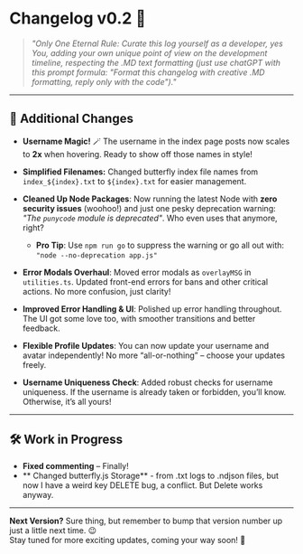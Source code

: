 # Changelog v0.2 🦋

> _"Only One Eternal Rule: Curate this log yourself as a developer, yes You, adding your own unique point of view on the development timeline, respecting the .MD text formatting (just use chatGPT with this prompt formula: "Format this changelog with creative .MD formatting, reply only with the code")."_

---

## 🎨 Additional Changes

- **Username Magic!** 🪄 The username in the index page posts now scales to **2x** when hovering. Ready to show off those names in style!

- **Simplified Filenames:** Changed butterfly index file names from `index_${index}.txt` to `${index}.txt` for easier management.

- **Cleaned Up Node Packages**: Now running the latest Node with **zero security issues** (woohoo!) and just one pesky deprecation warning: _"The `punycode` module is deprecated"_. Who even uses that anymore, right?

  - **Pro Tip**: Use `npm run go` to suppress the warning or go all out with:  
  `"node --no-deprecation app.js"`

- **Error Modals Overhaul**: Moved error modals as `overlayMSG` in `utilities.ts`. Updated front-end errors for bans and other critical actions. No more confusion, just clarity!

- **Improved Error Handling & UI**: Polished up error handling throughout. The UI got some love too, with smoother transitions and better feedback.

- **Flexible Profile Updates**: You can now update your username and avatar independently! No more “all-or-nothing” – choose your updates freely.

- **Username Uniqueness Check**: Added robust checks for username uniqueness. If the username is already taken or forbidden, you’ll know. Otherwise, it’s all yours!

---

## 🛠️ Work in Progress

- **Fixed commenting** – Finally!
- ** Changed butterfly.js Storage** - from .txt logs to .ndjson files, but now I have a weird key DELETE bug, a conflict. But Delete works anyway.

---

**Next Version?** Sure thing, but remember to bump that version number up just a little next time. 😉  
Stay tuned for more exciting updates, coming your way soon! 🚀
